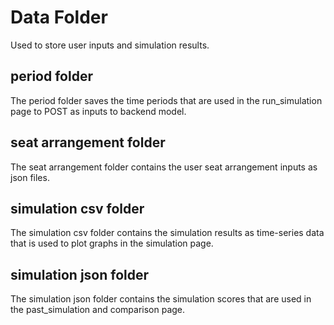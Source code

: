 # Data Folder
Used to store user inputs and simulation results. 

## period folder
The period folder saves the time periods that are used in the run_simulation page to POST as inputs to backend model. 

## seat arrangement folder
The seat arrangement folder contains the user seat arrangement inputs as json files. 

## simulation csv folder
The simulation csv folder contains the simulation results as time-series data that is used to plot graphs in the simulation page. 

## simulation json folder
The simulation json folder contains the simulation scores that are used in the past_simulation and comparison page. 